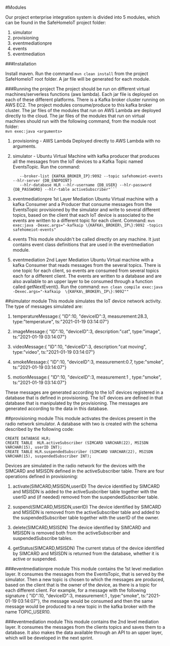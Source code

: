 #Modules

Our project enterprise integration system is divided into 5 modules, which can be found in the SafeHomeIoT project folder:

1. simulator
2. provisioning
3. eventmediationpre
4. events
5. eventmediation


###Installation

Install maven.
Run the command ```mvn clean install``` from the project SafeHomeIoT root folder.
A jar file will be generated for each module.


###Running the project
The project should be run on different virtual machines/serverless functions (aws lambda). Each jar file is deployed on each of these different platforms.
There is a Kafka broker cluster running on AWS EC2. 
The project modules consume/produce to this kafka broker cluster.
The jar files of the modules that run on AWS Lambda are deployed directly to the cloud.
The jar files of the modules that run on virtual machines should run with the following command, from the module root folder:  
```mvn exec:java <arguments>```

1. provisioning - AWS Lambda
   Deployed directly to AWS Lambda with no arguments.  

2. simulator - Ubuntu Virtual Machine with kafka producer that produces all the messages from the IoT devices to a Kafka Topic named EventsTopic.
   Run the command: 
   ```mvn clean compile exec:java -Dexec.args="--telecommunications-provider-name SafeHomeTelco 
      --broker-list {KAFKA_BROKER_IP}:9092 --topic safehomeiot-events --hlr-server {DB_ENDPOINT} 
      --hlr-database HLR --hlr-username {DB_USER} --hlr-password {DB_PASSWORD} --hlr-table activeSubscriber"```

3. eventmediationpre
   1st Layer Mediation
   Ubuntu Virtual machine with a kafka Consumer and a Producer that consume messages from the EventsTopic provisioned by the simulator and write to
   several different topics, based on the client that each IoT device is associated to the events are written to a different topic for each client.
   Command: ```mvn exec:java -Dexec.args="-kafkaip \{KAFKA\_BROKER\_IP\}:9092 -topics safehomeiot-events"```

4. events
   This module shouldn't be called directly on any machine. It just contains event class definitions that are used in the eventmediation module.

5. eventmediation
   2nd Layer Mediation
   Ubuntu Virtual machine with a kafka Consumer that reads messages from the several topics. 
   There is one topic for each client, so events are consumed from several topics each for a different client.
   The events are written to a database and are also available to an upper layer to be consumed through a function called getNextEvent().
   Run the command: ```mvn clean compile exec:java -Dexec.args="-kafkaip  \{KAFKA\_BROKER\_IP\}:9092""```
 

##simulator module
This module simulates the IoT device network activity. 
The type of messages simulated are:

1. temperatureMessage:{ "ID":10, "deviceID":3, measurement:28.3, type:"temperature", ts:"2021-01-19 03:14:07"}

2. imageMessage:{ "ID":10, "deviceID":3, description:"cat", type:"image", ts:"2021-01-19 03:14:07"}

3. videoMessage:{ "ID":10, "deviceID":3, description:"cat moving", type:"video", ts:"2021-01-19 03:14:07"}

4. smokeMessage:{ "ID":10, "deviceID":3, measurement:0.7, type:"smoke", ts:"2021-01-19 03:14:07"}
 
5. motionMessage:{ "ID":10, "deviceID":3, measurement:1 , type:"smoke", ts:"2021-01-19 03:14:07"}

These messages are generated according to the IoT devices registered in a database that is defined in provisioning. The IoT devices are defined in that database that is
manipulated by the provisioning. The messages are generated according to the data in this database.

##provisioning module
This module activates the devices present in the radio network simulator. 
A database with two is created with the schema described by the following code:

```
CREATE DATABASE HLR;
CREATE TABLE  HLR.activeSubscriber (SIMCARD VARCHAR(22), MSISDN VARCHAR(15), userID INT);
CREATE TABLE HLR.suspendedSubscriber (SIMCARD VARCHAR(22), MSISDN VARCHAR(15), suspendedSubscriber INT);
```

Devices are simulated in the radio network for the devices with the SIMCARD and MSISDN defined in the activeSubscriber table.
There are four operations defined in provisioning:

1. activate(SIMCARD,MSISDN,userID)
The device identified by SIMCARD and MSISDN is added to the activeSusbcriber table together with the userID and (if needed) removed from the suspendedSubscriber table.

2. suspend(SIMCARD,MSISDN,userID)
The device identified by SIMCARD and MSISDN is removed from the activeSubscriber table and added to the suspendedSubscriber table together with the userID of the owner. 

3. delete(SIMCARD,MSISDN)
The device identified by SIMCARD and MSISDN is removed both from the activeSubscriber and suspendedSubscribe tables.

4. getStatus(SIMCARD,MSISDN) 
The current status of the device identified by SIMCARD and MSISDN is returned from the database, whether it is active or suspended.

###eventmediationpre module
This module contains the 1st level mediation layer. 
It consumes the messages from the EventsTopic, that is served by the simulator.
Then a new topic is chosen to which the messages are produced, based on the client that is the owner of the device, as there is a topic for each different client.
For example, for a message with the following signature { "ID":10, "deviceID":3, measurement:1 , type:"smoke", ts:"2021-01-19 03:14:07"}, the message would be consumed
and then the same message would be produced to a new topic in the kafka broker with the name TOPIC_USER10.


###eventmediation module
This module contains the 2nd level mediation layer. 
It consumes the messages from the clients topics and saves them to a database. 
It also makes the data available through an API to an upper layer, which will be developed in the next sprint. 